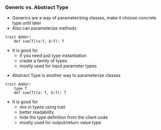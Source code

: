 ### Generic vs. Abstract Type
* Generics are a way of parameterizing classes, make it choose concrete type until later
* Also can parameterize methods
```
trait Adder:
    def sum[T](a:T, b:T): T
```
- It is good for 
  - if you need just type instantiation
  - create a family of types
  - mostly used for input parameter types

* Abstract Type is another way to parameterize classes
```
trait Adder:
    type T
    def sum[T](a: T, b:T): T
```
- It is good for 
  - mix in types using trait
  - better readability
  - hide the type definition from the client code
  - mostly used for output/return value type
